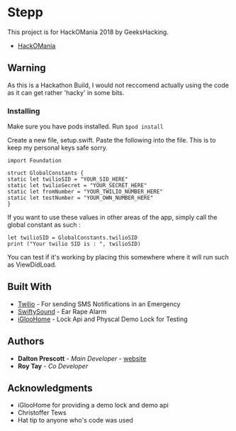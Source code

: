 # Stepp

This project is for HackOMania 2018 by GeeksHacking.
* [HackOMania](http://hackomania.geekshacking.com/)

## Warning

As this is a Hackathon Build, I would not reccomend actually using the code as it can get rather 'hacky' in some bits.

### Installing

Make sure you have pods installed. Run ``` $pod install ```

Create a new file, setup.swift. Paste the following into the file. This is to keep my personal keys safe sorry.

```
import Foundation

struct GlobalConstants {
static let twilioSID = "YOUR_SID_HERE"
static let twilioSecret = "YOUR_SECRET_HERE"
static let fromNumber = "YOUR_TWILIO_NUMBER_HERE"
static let testNumber = "YOUR_OWN_NUMBER_HERE"
}
```

If you want to use these values in other areas of the app, simply call the global constant as such :

```
let twilioSID = GlobalConstants.twilioSID
print ("Your twilio SID is : ", twilioSID)
```

You can test if it's working by placing this somewhere where it will run such as ViewDidLoad.

## Built With

* [Twilio](https://www.twilio.com/) - For sending SMS Notifications in an Emergency
* [SwiftySound](https://github.com/adamcichy/SwiftySound) - Ear Rape Alarm
* [iGlooHome](https://www.igloohome.co) - Lock Api and Physcal Demo Lock for Testing


## Authors

* **Dalton Prescott** - *Main Developer* - [website](daltonprescott.com)
* **Roy Tay** - *Co Developer*

## Acknowledgments
* iGlooHome for providing a demo lock and demo api
* Christoffer Tews
* Hat tip to anyone who's code was used
